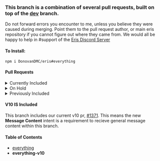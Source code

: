 ### This branch is a combination of several pull requests, built on top of the [dev](https://github.com/abalabahaha/eris/tree/dev) branch.

Do not forward errors you encounter to me, unless you believe they were caused during merging. Point them to the pull request author, or main eris repository if you cannot figure out where they came from. We would all be happy to help in #support of the [Eris Discord Server](https://discord.gg/eris)

#### To Install:

```
npm i DonovanDMC/eris#everything
```

#### Pull Requests

<details>
<summary>Currently Included</summary>
<ul>
<li><a href="https://github.com/molenzwiebel">@molenzwiebel</a> [<a href="https://github.com/abalabahaha/eris/pull/1193">Allow configuring RequestHandler to use HTTP instead of HTTPS</a>]</li>
<li><a href="https://github.com/LJNeon">@LJNeon</a> [<a href="https://github.com/abalabahaha/eris/pull/1227">Standardized parsing errors</a>]</li>
<li><a href="https://github.com/Loliticos">@Loliticos</a> [<a href="https://github.com/abalabahaha/eris/pull/1275">Guild Scheduled Events</a>]</li>
<li><a href="https://github.com/eritbh">@eritbh</a> [<a href="https://github.com/abalabahaha/eris/pull/1276">Use process warnings for deprecations</a>]</li>
<li><a href="https://github.com/Catboi8">@Catboi8</a> [<a href="https://github.com/abalabahaha/eris/pull/1283">feat(connect): Add token check</a>]</li>
<li><a href="https://github.com/bsian03">@bsian03</a> [<a href="https://github.com/abalabahaha/eris/pull/1285">Rework file attachments</a>]</li>
<li><a href="https://github.com/DonovanDMC">@DonovanDMC</a> [<a href="https://github.com/abalabahaha/eris/pull/1309">refactor(interactions): Redo types and remove unnecessary data</a>]</li>
<li><a href="https://github.com/Linker-123">@Linker-123</a> [<a href="https://github.com/abalabahaha/eris/pull/1336">Support modals</a>]</li>
<li><a href="https://github.com/coolcalcacol">@coolcalcacol</a> [<a href="https://github.com/abalabahaha/eris/pull/1341">API v10 changes</a>]</li>
<li><a href="https://github.com/coolcalcacol">@coolcalcacol</a> [<a href="https://github.com/abalabahaha/eris/pull/1358">Attachment type</a>]</li>
<li><a href="https://github.com/flamableassassin">@flamableassassin</a> [<a href="https://github.com/abalabahaha/eris/pull/1369">Adding support for type 24 message</a>]</li>
<li><a href="https://github.com/coolcalcacol">@coolcalcacol</a> [<a href="https://github.com/abalabahaha/eris/pull/1372">feat(permissions): Slash Permissions v2</a>]</li>
<li><a href="https://github.com/DonovanDMC">@DonovanDMC</a> [<a href="https://github.com/abalabahaha/eris/pull/1379">Overall Consistency Fixes & Minor Feature Additions</a>]</li>
<li><a href="https://github.com/DonovanDMC">@DonovanDMC</a> [<a href="https://github.com/abalabahaha/eris/pull/1384">feat(options): Gateway Options</a>]</li>
<li><a href="https://github.com/DonovanDMC">@DonovanDMC</a> [<a href="https://github.com/abalabahaha/eris/pull/1390">feat(AutoModeration): Support Auto Moderation</a>]</li>
</ul>
</details>


<details>
<summary>On Hold</summary>
<ul>
<li>(Directly Conflicts With <a href="https://github.com/abalabahaha/eris/pull/1285">1285</a>) <a href="https://github.com/Catboi8">@Catboi8</a> [<a href="https://github.com/abalabahaha/eris/pull/1281">File updates</a>]</li>
</ul>
</details>


<details>
<summary>Previously Included</summary>
<ul>
<li>(Merged) <a href="https://github.com/bsian03">@bsian03</a> [<a href="https://github.com/abalabahaha/eris/pull/1189">Expose components</a>]</li>
<li>(Merged) <a href="https://github.com/bsian03">@bsian03</a> [<a href="https://github.com/abalabahaha/eris/pull/1212">Type guild features as actual values</a>]</li>
<li>(Merged) <a href="https://github.com/bsian03">@bsian03</a> [<a href="https://github.com/abalabahaha/eris/pull/1213">Expose audit log events 83-85</a>]</li>
<li>(Merged) <a href="https://github.com/bsian03">@bsian03</a> [<a href="https://github.com/abalabahaha/eris/pull/1219">Support guild specific avatars</a>]</li>
<li>(Merged) <a href="https://github.com/iiFDCT">@iiFDCT</a> [<a href="https://github.com/abalabahaha/eris/pull/1238">Add support for user banners</a>]</li>
<li>(Merged) <a href="https://github.com/HeadTriXz">@HeadTriXz</a> [<a href="https://github.com/abalabahaha/eris/pull/1242">Better types for events</a>]</li>
<li>(Merged) <a href="https://github.com/DonovanDMC">@DonovanDMC</a> [<a href="https://github.com/abalabahaha/eris/pull/1252">Sticker Sending</a>]</li>
<li>(Merged) <a href="https://github.com/Catboi8">@Catboi8</a> [<a href="https://github.com/abalabahaha/eris/pull/1254">Tweak eslint.ts</a>]</li>
<li>(Merged) <a href="https://github.com/bsian03">@bsian03</a> [<a href="https://github.com/abalabahaha/eris/pull/1256">Fix/improve handling of rate limit headers</a>]</li>
<li>(Merged) <a href="https://github.com/iiFDCT">@iiFDCT</a> [<a href="https://github.com/abalabahaha/eris/pull/1257">Update permission flag names to match Discord &amp; update guildEmojisAndStickers intent name</a>]</li>
<li>(Merged) <a href="https://github.com/iiFDCT">@iiFDCT</a> [<a href="https://github.com/abalabahaha/eris/pull/1258">Ability to manage stickers, guildStickersUpdate and Guild#stickers</a>]</li>
<li>(Merged) <a href="https://github.com/bsian03">@bsian03</a> [<a href="https://github.com/abalabahaha/eris/pull/1261">Warn when invalid intent is supplied</a>]</li>
<li>(Merged) <a href="https://github.com/DonovanDMC">@DonovanDMC</a> [<a href="https://github.com/abalabahaha/eris/pull/1271">Several Constants Changes/Additions</a>]</li>
<li>(Merged) <a href="https://github.com/DonovanDMC">@DonovanDMC</a> [<a href="https://github.com/abalabahaha/eris/pull/1277">make id optional for some events</a>]</li>
<li>(Merged) <a href="https://github.com/iiFDCT">@iiFDCT</a> [<a href="https://github.com/abalabahaha/eris/pull/1278">Role icon support</a>]</li>
<li>(Merged) <a href="https://github.com/bsian03">@bsian03</a> [<a href="https://github.com/abalabahaha/eris/pull/1279">Discord API V9</a>]</li>
<li>(Merged) <a href="https://github.com/Catboi8">@Catboi8</a> [<a href="https://github.com/abalabahaha/eris/pull/1280">Support Interactions</a>]</li>
<li>(Merged) <a href="https://github.com/bsian03">@bsian03</a> [<a href="https://github.com/abalabahaha/eris/pull/1290">Prevent heartbeat during identify</a>]</li>
<li>(Merged) <a href="https://github.com/Catboi8">@Catboi8</a> [<a href="https://github.com/abalabahaha/eris/pull/1292">Interactions MinMax</a>]</li>
<li>(Merged) <a href="https://github.com/bsian03">@bsian03</a> [<a href="https://github.com/abalabahaha/eris/pull/1305">fix(typings): add static keyword for Interaction.from</a>]</li>
<li>(Merged) <a href="https://github.com/frobinsonj">@frobinsonj</a> [<a href="https://github.com/abalabahaha/eris/pull/1311">Fix typing for `Message.createThreadWithMessage`</a>]</li>
<li>(Merged) <a href="https://github.com/bsian03">@bsian03</a> [<a href="https://github.com/abalabahaha/eris/pull/1314">fix(interactions): Missing file redirect in createMessage</a>]</li>
<li>(Merged) <a href="https://github.com/bsian03">@bsian03</a> [<a href="https://github.com/abalabahaha/eris/pull/1318">fix(Member): Parse Member#premiumSince to timestamp</a>]</li>
<li>(Merged) <a href="https://github.com/james58899">@james58899</a> [<a href="https://github.com/abalabahaha/eris/pull/1323">Fix bitwise overflow</a>]</li>
<li>(Merged) <a href="https://github.com/bsian03">@bsian03</a> [<a href="https://github.com/abalabahaha/eris/pull/1325">fix(slash): Snake case defaultPermissions to payload</a>]</li>
<li>(Merged) <a href="https://github.com/xaxim">@xaxim</a> [<a href="https://github.com/abalabahaha/eris/pull/1328">Allows multiple channel position changes in a single request</a>]</li>
<li>(Merged) <a href="https://github.com/jimchen5209">@jimchen5209</a> [<a href="https://github.com/abalabahaha/eris/pull/1332">Try to fix receive stream event lost after reconnect</a>]</li>
<li>(Folded Into 1309) <a href="https://github.com/DonovanDMC">@DonovanDMC</a> [<a href="https://github.com/abalabahaha/eris/pull/1335">feat(interactions): Localization</a>]</li>
<li>(Merged) <a href="https://github.com/curtisf">@curtisf</a> [<a href="https://github.com/abalabahaha/eris/pull/1344">Handle Shared Ratelimits & Parse retryAfter Correctly</a>]</li>
<li>(Merged) <a href="https://github.com/thetimtoy">@thetimtoy</a> [<a href="https://github.com/abalabahaha/eris/pull/1351">fix(typings): outdated `EventListeners.channelCreate` type</a>]</li>
<li>(Merged) <a href="https://github.com/eritbh">@eritbh</a> [<a href="https://github.com/abalabahaha/eris/pull/1355">fix(constants): Include manageThreads, manageEvents in Permissions.all</a>]</li>
<li>(Merged) <a href="https://github.com/bsian03">@bsian03</a> [<a href="https://github.com/abalabahaha/eris/pull/1359">fix(Message): Jumplink throwing on DM messages</a>]</li>
<li>(Merged) <a href="https://github.com/HeadTriXz">@HeadTriXz</a> [<a href="https://github.com/abalabahaha/eris/pull/1363">Support guild bans pagination</a>]</li>
<li>(Merged) <a href="https://github.com/Dramex">@Dramex</a> [<a href="https://github.com/abalabahaha/eris/pull/1366">fix updating bot username, avatar, discriminator returns undefined</a>]</li>
<li>(Merged) <a href="https://github.com/DonovanDMC">@DonovanDMC</a> [<a href="https://github.com/abalabahaha/eris/pull/1367">fix(getGuildAuditLog): Users Being Added To Cache Too late</a>]</li>
<li>(Various Issues) <a href="https://github.com/oathompsonjones">@oathompsonjones</a> [<a href="https://github.com/abalabahaha/eris/pull/1368">Corrected various typings</a>]</li>
<li>(Merged) <a href="https://github.com/HcgRandon">@HcgRandon</a> [<a href="https://github.com/abalabahaha/eris/pull/1370">Improved max_concurrency aware ShardManager</a>]</li>
<li>(Merged) <a href="https://github.com/DonovanDMC">@DonovanDMC</a> [<a href="https://github.com/abalabahaha/eris/pull/1376">fix(createRole): Split options into separate overloads</a>]</li>

</ul>
</details>


#### V10 IS Included
This branch includes our current v10 pr, [#1371](https://github.com/abalabahaha/eris/pull/1371). This means the new **Message Content** intent is a requirement to recieve general message content within this branch.

#### Table of Contents

- [everything](https://github.com/DonovanDMC/eris/tree/everything)
- **everything-v10**
